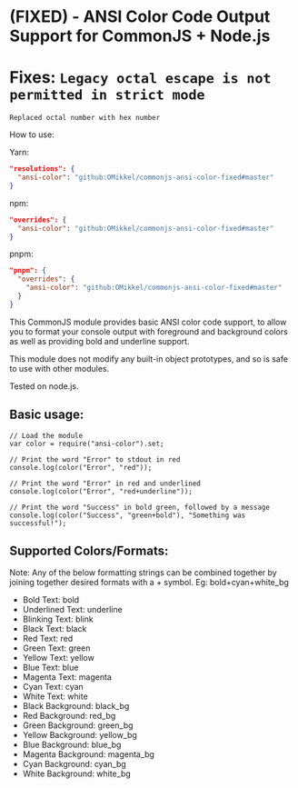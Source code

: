 (FIXED) - ANSI Color Code Output Support for CommonJS + Node.js
===========================================
Fixes: `Legacy octal escape is not permitted in strict mode`
===========================================
```Replaced octal number with hex number```

How to use:

Yarn:
```json
"resolutions": {
  "ansi-color": "github:OMikkel/commonjs-ansi-color-fixed#master"
}
```

npm: 
```json
"overrides": {
  "ansi-color": "github:OMikkel/commonjs-ansi-color-fixed#master"
}
```

pnpm:
```json
"pnpm": {
  "overrides": {
    "ansi-color": "github:OMikkel/commonjs-ansi-color-fixed#master"
  }
}
```













This CommonJS module provides basic ANSI color code support, to allow you to
format your console output with foreground and background colors as well as
providing bold and underline support.

This module does not modify any built-in object prototypes, and so is safe
to use with other modules.

Tested on node.js.

Basic usage:
-----------
    // Load the module
    var color = require("ansi-color").set;

    // Print the word "Error" to stdout in red
    console.log(color("Error", "red"));

    // Print the word "Error" in red and underlined
    console.log(color("Error", "red+underline"));

    // Print the word "Success" in bold green, followed by a message
    console.log(color("Success", "green+bold"), "Something was successful!");

Supported Colors/Formats:
-------------------------
Note: Any of the below formatting strings can be combined together by joining
together desired formats with a + symbol. Eg: bold+cyan+white_bg

- Bold Text: bold
- Underlined Text: underline
- Blinking Text: blink
- Black Text: black
- Red Text: red
- Green Text: green
- Yellow Text: yellow
- Blue Text: blue
- Magenta Text: magenta
- Cyan Text: cyan
- White Text: white
- Black Background: black_bg
- Red Background: red_bg
- Green Background: green_bg
- Yellow Background: yellow_bg
- Blue Background: blue_bg
- Magenta Background: magenta_bg
- Cyan Background: cyan_bg
- White Background: white_bg
